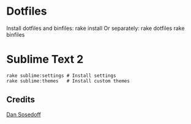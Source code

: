 # Dotfiles
Install dotfiles and binfiles:
    rake install
Or separately:
    rake dotfiles
    rake binfiles

# Sublime Text 2
    rake sublime:settings # Install settings
    rake sublime:themes   # Install custom themes

## Credits 
[Dan Sosedoff](https://github.com/sosedoff/dotfiles)
